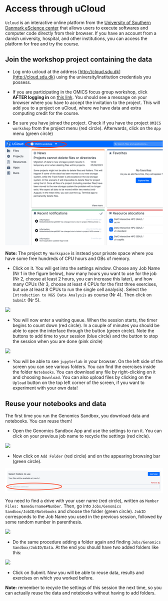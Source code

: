 # Access through uCloud

`Ucloud` is an interactive online platform from the [University of Southern Danmark eScience center](https://escience.sdu.dk/) that allows users to execute softwares and computer code directly from their browser. If you have an account from a danish university, hospital, and other institutions, you can access the platform for free and try the course.

## Join the workshop project containing the data

* Log onto ucloud at the address [http://cloud.sdu.dk](http://cloud.sdu.dk) using the university/institution credentials you possess.

* If you are participating in the OMICS focus group workshop, click **AFTER logging in** on [this link](https://cloud.sdu.dk/app/projects/invite/48779752-3cd2-41f7-b497-fc465d24990b). You should see a message on your browser where you have to accept the invitation to the project. This will add you to a project on uCloud, where we have data and extra computing credit for the course. 

* Be sure you have joined the project. Check if you have the project `OMICS workshop` from the project menu (red circle). Afterwards, click on the `App` menu (green circle)

![](./img/dashboard1.png)

**Note:** The project `My Workspace` is instead your private space where you have some free hundreds of CPU hours and GBs of memory.



* Click on it. You will get into the settings window. Choose any Job Name (Nr 1 in the figure below), how many hours you want to use for the job (Nr 2, choose at least 2 hours, you can increase this later), and how many CPUs (Nr 3, choose at least 4 CPUs for the first three exercises, but use at least 8 CPUs to run the single cell analysis). Select the `Introduction to NGS Data Analysis` as course (Nr 4). Then click on `Submit` (Nr 5).
  
![](./img/configure_NGS.png)


* You will now enter a waiting queue. When the session starts, the timer begins to count down (red circle). In a couple of minutes you should be able to open the interface through the button (green circle). Note the buttons to add time to your session (blue circle) and the button to stop the session when you are done (pink circle)

![](./img/running.png)

* You will be able to see `jupyterlab` in your browser. On the left side of the screen you can see various folders. You can find the exercises inside the folder `Notebooks`. You can download any file by right-clicking on it and choosing `Download`. You can also upload files by clicking on the `Upload` button on the top left corner of the screen, if you want to experiment with your own data!

## Reuse your notebooks and data

The first time you run the Genomics Sandbox, you download data and notebooks. You can reuse them!

* Open the Genomics Sandbox App and use the settings to run it. You can click on your previous job name to recycle the settings (red circle).

![](./img/reuse_setting.png)

* Now click on `Add Folder` (red circle) and on the appearing browsing bar (green circle). 
 
![](./img/addfolder.png)

You need to find a drive with your user name (red circle), written as `Member Files: NameSurname#Number`. Then, go into `Jobs/Genomics Sandbox/JobID/Notebooks` and choose the folder (green circle). `JobID` corresponds to the Job Name you used in the previous session, followed by some random number in parenthesis. 

![](./img/choosenotebooks.png)

* Do the same procedure adding a folder again and finding  `Jobs/Genomics Sandbox/JobID/Data`. At the end you should have two added folders like this:

![](./img/addedfolders.png)

* Click on Submit. Now you will be able to reuse data, results and exercises on which you worked before.
  
**Note:** remember to recycle the settings of this session the next time, so you can actually reuse the data and notebooks without having to add folders.